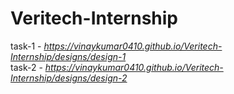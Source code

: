 # Veritech-Internship
task-1 - <em>https://vinaykumar0410.github.io/Veritech-Internship/designs/design-1</em> <br>
task-2 - <em>https://vinaykumar0410.github.io/Veritech-Internship/designs/design-2</em> 
